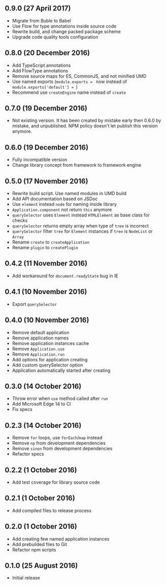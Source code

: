 ## 0.9.0 (27 April 2017)

* Migrate from Buble to Babel
* Use Flow for type annotations inside source code
* Rewrite build, and change packed package scheme
* Upgrade code quality tools configuration

## 0.8.0 (20 December 2016)

* Add TypeScript annotations
* Add FlowType annotations
* Remove source maps for ES, CommonJS, and not minified UMD
* Use named exports (`module.exports = ` now instead of
  `module.exports['default'] = `)
* Recommend use `createEngine` name instead of `create`

## 0.7.0 (19 December 2016)

* Not existing version. It has been created by mistake early then 0.6.0 by
  mistake, and unpublished. NPM policy doesn't let publish this version anymore.

## 0.6.0 (19 December 2016)

* Fully incompatible version
* Change library concept from framework to framework engine

## 0.5.0 (17 November 2016)

* Rewrite build script. Use named modules in UMD build
* Add API documentation based on JSDoc
* Use `element` instead `node` for naming inside library
* `Application.component` not return `this` anymore
* `querySelector` uses `Element` instead `HTMLElement` as base class for checks
* `querySelector` returns empty array when type of `tree` is incorrect
* `querySelector` filter `tree` for `Element` instances if `tree` is `NodeList`
  or `Array`
* Rename `create` to `createApplication`
* Rename `plugin` to `createPlugin`

## 0.4.2 (11 November 2016)

* Add workaround for `document.readyState` bug in IE

## 0.4.1 (10 November 2016)

* Export `querySelector`

## 0.4.0 (10 November 2016)

* Remove default application
* Remove application names
* Remove application instances cache
* Remove `Application.use`
* Remove `Application.run`
* Add options for application creating
* Add custom querySelector option
* Application automatically started after creating

## 0.3.0 (14 October 2016)

* Throw error when `use` method called after `run`
* Add Microsoft Edge 14 to CI
* Fix specs

## 0.2.3 (14 October 2016)

* Remove `for` loops, use `forEach`/`map` instead
* Remove `np` from development dependencies
* Remove `sinon` from development dependencies
* Refactor specs

## 0.2.2 (1 October 2016)

* Add test coverage for library source code

## 0.2.1 (1 October 2016)

* Add compiled files to release process

## 0.2.0 (1 October 2016)

* Add creating few named application instances
* Add prebuilded files to Git
* Refactor npm scripts

## 0.1.0 (25 August 2016)

* Initial release
